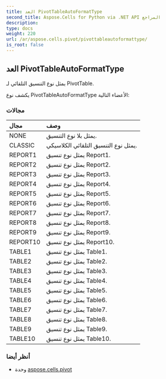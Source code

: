 ```yaml
---
title: العد PivotTableAutoFormatType
second_title: Aspose.Cells for Python via .NET API المراجع
description:
type: docs
weight: 220
url: /ar/aspose.cells.pivot/pivottableautoformattype/
is_root: false
---
```

##  العد PivotTableAutoFormatType
يمثل نوع التنسيق التلقائي لـ PivotTable.



يكشف نوع PivotTableAutoFormatType الأعضاء التالية:

###  مجالات
| مجال| وصف|
| :- | :- |
| NONE |يمثل بلا نوع التنسيق.|
| CLASSIC | يمثل نوع التنسيق التلقائي الكلاسيكي.|
| REPORT1 | يمثل نوع تنسيق Report1.|
| REPORT2 | يمثل نوع تنسيق Report2.|
| REPORT3 | يمثل نوع تنسيق Report3.|
| REPORT4 | يمثل نوع تنسيق Report4.|
| REPORT5 | يمثل نوع تنسيق Report5.|
| REPORT6 | يمثل نوع تنسيق Report6.|
| REPORT7 | يمثل نوع تنسيق Report7.|
| REPORT8 | يمثل نوع تنسيق Report8.|
| REPORT9 | يمثل نوع تنسيق Report9.|
| REPORT10 | يمثل نوع تنسيق Report10.|
| TABLE1 | يمثل نوع تنسيق Table1.|
| TABLE2 | يمثل نوع تنسيق Table2.|
| TABLE3 | يمثل نوع تنسيق Table3.|
| TABLE4 | يمثل نوع تنسيق Table4.|
| TABLE5 | يمثل نوع تنسيق Table5.|
| TABLE6 | يمثل نوع تنسيق Table6.|
| TABLE7 | يمثل نوع تنسيق Table7.|
| TABLE8 | يمثل نوع تنسيق Table8.|
| TABLE9 | يمثل نوع تنسيق Table9.|
| TABLE10 | يمثل نوع تنسيق Table10.|



###  أنظر أيضا
* وحدة [aspose.cells.pivot](..)

